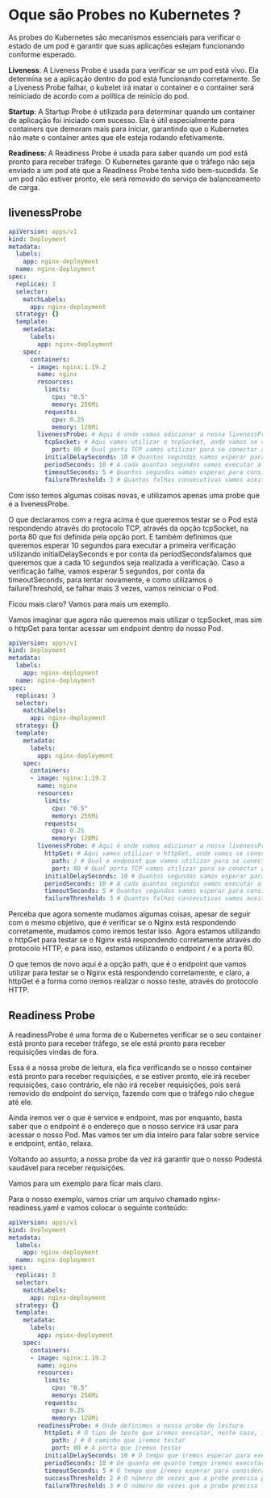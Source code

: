 # Oque são Probes no Kubernetes ?

As probes do Kubernetes são mecanismos essenciais para verificar o estado de um pod e garantir que suas aplicações estejam funcionando conforme esperado.


**Liveness**:  A Liveness Probe é usada para verificar se um pod está vivo. Ela determina se a aplicação dentro do pod está funcionando corretamente. Se a Liveness Probe falhar, o kubelet irá matar o container e o container será reiniciado de acordo com a política de reinício do pod.


**Startup**: A Startup Probe é utilizada para determinar quando um container de aplicação foi iniciado com sucesso. Ela é útil especialmente para containers que demoram mais para iniciar, garantindo que o Kubernetes não mate o container antes que ele esteja rodando efetivamente.


**Readiness**: A Readiness Probe é usada para saber quando um pod está pronto para receber tráfego. O Kubernetes garante que o tráfego não seja enviado a um pod até que a Readiness Probe tenha sido bem-sucedida. Se um pod não estiver pronto, ele será removido do serviço de balanceamento de carga.



## livenessProbe

```yaml
apiVersion: apps/v1
kind: Deployment
metadata:
  labels:
    app: nginx-deployment
  name: nginx-deployment
spec:
  replicas: 3
  selector:
    matchLabels:
      app: nginx-deployment
  strategy: {}
  template:
    metadata:
      labels:
        app: nginx-deployment
    spec:
      containers:
      - image: nginx:1.19.2
        name: nginx
        resources:
          limits:
            cpu: "0.5"
            memory: 256Mi
          requests:
            cpu: 0.25
            memory: 128Mi
        livenessProbe: # Aqui é onde vamos adicionar a nossa livenessProbe
          tcpSocket: # Aqui vamos utilizar o tcpSocket, onde vamos se conectar ao container através do protocolo TCP
            port: 80 # Qual porta TCP vamos utilizar para se conectar ao container
          initialDelaySeconds: 10 # Quantos segundos vamos esperar para executar a primeira verificação
          periodSeconds: 10 # A cada quantos segundos vamos executar a verificação
          timeoutSeconds: 5 # Quantos segundos vamos esperar para considerar que a verificação falhou
          failureThreshold: 3 # Quantos falhas consecutivas vamos aceitar antes de reiniciar o container

```


Com isso temos algumas coisas novas, e utilizamos apenas uma probe que é a livenessProbe.

O que declaramos com a regra acima é que queremos testar se o Pod está respondendo através do protocolo TCP, através da opção tcpSocket, na porta 80 que foi definida pela opção port. E também definimos que queremos esperar 10 segundos para executar a primeira verificação utilizando initialDelaySeconds e por conta da periodSecondsfalamos que queremos que a cada 10 segundos seja realizada a verificação. Caso a verificação falhe, vamos esperar 5 segundos, por conta da timeoutSeconds, para tentar novamente, e como utilizamos o failureThreshold, se falhar mais 3 vezes, vamos reiniciar o Pod.

Ficou mais claro? Vamos para mais um exemplo.

Vamos imaginar que agora não queremos mais utilizar o tcpSocket, mas sim o httpGet para tentar acessar um endpoint dentro do nosso Pod.


```yaml
apiVersion: apps/v1
kind: Deployment
metadata:
  labels:
    app: nginx-deployment
  name: nginx-deployment
spec:
  replicas: 3
  selector:
    matchLabels:
      app: nginx-deployment
  strategy: {}
  template:
    metadata:
      labels:
        app: nginx-deployment
    spec:
      containers:
      - image: nginx:1.19.2
        name: nginx
        resources:
          limits:
            cpu: "0.5"
            memory: 256Mi
          requests:
            cpu: 0.25
            memory: 128Mi
        livenessProbe: # Aqui é onde vamos adicionar a nossa livenessProbe
          httpGet: # Aqui vamos utilizar o httpGet, onde vamos se conectar ao container através do protocolo HTTP
            path: / # Qual o endpoint que vamos utilizar para se conectar ao container
            port: 80 # Qual porta TCP vamos utilizar para se conectar ao container
          initialDelaySeconds: 10 # Quantos segundos vamos esperar para executar a primeira verificação
          periodSeconds: 10 # A cada quantos segundos vamos executar a verificação
          timeoutSeconds: 5 # Quantos segundos vamos esperar para considerar que a verificação falhou
          failureThreshold: 3 # Quantos falhas consecutivas vamos aceitar antes de reiniciar o container

```

Perceba que agora somente mudamos algumas coisas, apesar de seguir com o mesmo objetivo, que é verificar se o Nginx está respondendo corretamente, mudamos como iremos testar isso. Agora estamos utilizando o httpGet para testar se o Nginx está respondendo corretamente através do protocolo HTTP, e para isso, estamos utilizando o endpoint / e a porta 80.

O que temos de novo aqui é a opção path, que é o endpoint que vamos utilizar para testar se o Nginx está respondendo corretamente, e claro, a httpGet é a forma como iremos realizar o nosso teste, através do protocolo HTTP.



## Readiness Probe

A readinessProbe é uma forma de o Kubernetes verificar se o seu container está pronto para receber tráfego, se ele está pronto para receber requisições vindas de fora.

Essa é a nossa probe de leitura, ela fica verificando se o nosso container está pronto para receber requisições, e se estiver pronto, ele irá receber requisições, caso contrário, ele não irá receber requisições, pois será removido do endpoint do serviço, fazendo com que o tráfego não chegue até ele.

Ainda iremos ver o que é service e endpoint, mas por enquanto, basta saber que o endpoint é o endereço que o nosso service irá usar para acessar o nosso Pod. Mas vamos ter um dia inteiro para falar sobre service e endpoint, então, relaxa.

 

Voltando ao assunto, a nossa probe da vez irá garantir que o nosso Podestá saudável para receber requisições.

Vamos para um exemplo para ficar mais claro.

Para o nosso exemplo, vamos criar um arquivo chamado nginx-readiness.yaml e vamos colocar o seguinte conteúdo:


```yaml
apiVersion: apps/v1
kind: Deployment
metadata:
  labels:
    app: nginx-deployment
  name: nginx-deployment
spec:
  replicas: 3
  selector:
    matchLabels:
      app: nginx-deployment
  strategy: {}
  template:
    metadata:
      labels:
        app: nginx-deployment
    spec:
      containers:
      - image: nginx:1.19.2
        name: nginx
        resources:
          limits:
            cpu: "0.5"
            memory: 256Mi
          requests:
            cpu: 0.25
            memory: 128Mi
        readinessProbe: # Onde definimos a nossa probe de leitura
          httpGet: # O tipo de teste que iremos executar, neste caso, iremos executar um teste HTTP
            path: / # O caminho que iremos testar
            port: 80 # A porta que iremos testar
          initialDelaySeconds: 10 # O tempo que iremos esperar para executar a primeira vez a probe
          periodSeconds: 10 # De quanto em quanto tempo iremos executar a probe
          timeoutSeconds: 5 # O tempo que iremos esperar para considerar que a probe falhou
          successThreshold: 2 # O número de vezes que a probe precisa passar para considerar que o container está pronto
          failureThreshold: 3 # O número de vezes que a probe precisa falhar para considerar que o container não está pronto

```